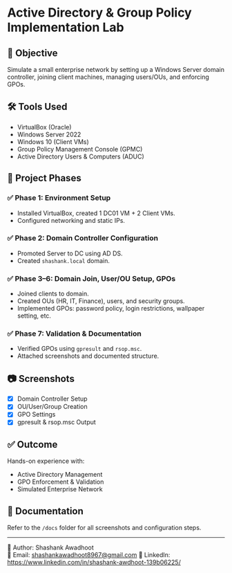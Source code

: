 # Active Directory & Group Policy Implementation Lab

## 🧠 Objective
Simulate a small enterprise network by setting up a Windows Server domain controller, joining client machines, managing users/OUs, and enforcing GPOs.

## 🛠️ Tools Used
- VirtualBox (Oracle)
- Windows Server 2022
- Windows 10 (Client VMs)
- Group Policy Management Console (GPMC)
- Active Directory Users & Computers (ADUC)

## 🔄 Project Phases

### ✅ Phase 1: Environment Setup
- Installed VirtualBox, created 1 DC01 VM + 2 Client VMs.
- Configured networking and static IPs.

### ✅ Phase 2: Domain Controller Configuration
- Promoted Server to DC using AD DS.
- Created `shashank.local` domain.

### ✅ Phase 3–6: Domain Join, User/OU Setup, GPOs
- Joined clients to domain.
- Created OUs (HR, IT, Finance), users, and security groups.
- Implemented GPOs: password policy, login restrictions, wallpaper setting, etc.

### ✅ Phase 7: Validation & Documentation
- Verified GPOs using `gpresult` and `rsop.msc`.
- Attached screenshots and documented structure.

## 📷 Screenshots
- [x] Domain Controller Setup  
- [x] OU/User/Group Creation  
- [x] GPO Settings  
- [x] gpresult & rsop.msc Output  

## ✅ Outcome
Hands-on experience with:
- Active Directory Management
- GPO Enforcement & Validation
- Simulated Enterprise Network

## 📂 Documentation
Refer to the `/docs` folder for all screenshots and configuration steps.

---

👤 Author: Shashank Awadhoot  
📧 Email: shashankawadhoot8967@gmail.com
🔗 LinkedIn: https://www.linkedin.com/in/shashank-awdhoot-139b06225/
